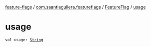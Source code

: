 [feature-flags](../../index.md) / [com.saantiaguilera.featureflags](../index.md) / [FeatureFlag](index.md) / [usage](./usage.md)

# usage

`val usage: `[`String`](https://kotlinlang.org/api/latest/jvm/stdlib/kotlin/-string/index.html)